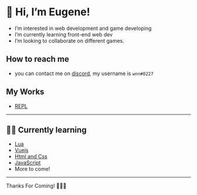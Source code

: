 # 👋 Hi, I’m Eugene!
- I’m interested in web development and game developing
- I’m currently learning front-end web dev
- I’m looking to collaborate on different games.
## How to reach me 
- you can contact me on [discord](https://discord.com), my username is `wnn#0227`
## My Works 

- [REPL](https://replit.com/@klwnc)

---
## 🐱‍🐉 Currently learning
- [Lua](https://lua.org)
- [Vuejs](https://vuejs.org)
- [Html and Css](https://w3schools.com)
- [JavaScript](https://js.org/)
- More to come!
---
Thanks For Coming! 🥳🥳🥳


<!--
Klwnny/Klwnny is a ✨ special ✨ repository because its `README.md` (this file) appears on your GitHub profile.
You can click the Preview link to take a look at your changes.
--->
